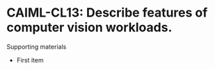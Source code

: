 # CAIML-CL13:  	Describe features of computer vision workloads. 	 

Supporting materials

* First item
